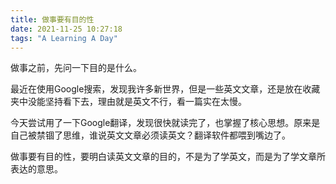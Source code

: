 ```yaml
---
title: 做事要有目的性
date: 2021-11-25 10:27:18
tags: "A Learning A Day"
---
```


做事之前，先问一下目的是什么。

<!--more-->

最近在使用Google搜索，发现我许多新世界，但是一些英文文章，还是放在收藏夹中没能坚持看下去，理由就是英文不行，看一篇实在太慢。

今天尝试用了一下Google翻译，发现很快就读完了，也掌握了核心思想。原来是自己被禁锢了思维，谁说英文文章必须读英文？翻译软件都喂到嘴边了。

做事要有目的性，要明白读英文文章的目的，不是为了学英文，而是为了学文章所表达的意思。